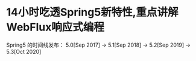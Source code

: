 # 14小时吃透Spring5新特性,重点讲解WebFlux响应式编程


Spring5 的时间线发布： 5.0[Sep 2017] -> 5.1[Sep 2018] -> 5.2[Sep 2019] -> 5.3[Oct 2020]











































